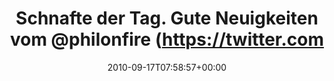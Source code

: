 ---
retweeted: false
source: <a href="http://termtter.org/" rel="nofollow">Termtter</a>
entities:
  hashtags: []
  symbols: []
  user_mentions:
  - name: Philip
    screen_name: PhilOnFire
    indices:
    - '39'
    - '50'
    id_str: '739681261'
    id: '739681261'
  - name: August Burns Red
    screen_name: abrband
    indices:
    - '79'
    - '87'
    id_str: '778891905971159040'
    id: '778891905971159040'
  urls: []
display_text_range:
- '0'
- '88'
favorite_count: '0'
id_str: '24740182459'
truncated: false
retweet_count: '0'
id: '24740182459'
created_at: Fri Sep 17 07:58:57 +0000 2010
favorited: false
full_text: Schnafte der Tag. Gute Neuigkeiten vom [@philonfire](https://twitter.com/philonfire)
  und auf den Ohrmuscheln die [@abrband](https://twitter.com/abrband).
lang: de
tags:
- pesos/twitter
date: '2010-09-17T07:58:57+00:00'
src: https://twitter.com/bascht/status/24740182459
original_url: https://twitter.com/bascht/status/24740182459
type: twitter_tweet
text: Schnafte der Tag. Gute Neuigkeiten vom [@philonfire](https://twitter.com/philonfire)
  und auf den Ohrmuscheln die [@abrband](https://twitter.com/abrband).
title: Schnafte der Tag. Gute Neuigkeiten vom @philonfire (https://twitter.com

---